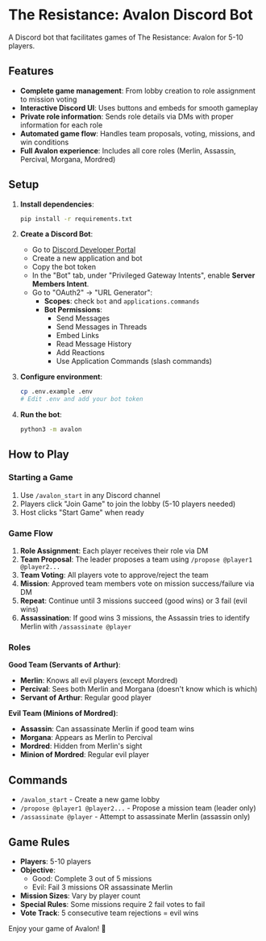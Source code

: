 # The Resistance: Avalon Discord Bot

A Discord bot that facilitates games of The Resistance: Avalon for 5-10 players.

## Features

- **Complete game management**: From lobby creation to role assignment to mission voting
- **Interactive Discord UI**: Uses buttons and embeds for smooth gameplay
- **Private role information**: Sends role details via DMs with proper information for each role
- **Automated game flow**: Handles team proposals, voting, missions, and win conditions
- **Full Avalon experience**: Includes all core roles (Merlin, Assassin, Percival, Morgana, Mordred)

## Setup

1. **Install dependencies**:
   ```bash
   pip install -r requirements.txt
   ```

2. **Create a Discord Bot**:
   - Go to [Discord Developer Portal](https://discord.com/developers/applications)
   - Create a new application and bot
   - Copy the bot token
   - In the "Bot" tab, under "Privileged Gateway Intents", enable **Server Members Intent**.
   - Go to "OAuth2" → "URL Generator":
     - **Scopes**: check `bot` and `applications.commands`
     - **Bot Permissions**:
       - Send Messages
       - Send Messages in Threads
       - Embed Links
       - Read Message History
       - Add Reactions
       - Use Application Commands (slash commands)

3. **Configure environment**:
   ```bash
   cp .env.example .env
   # Edit .env and add your bot token
   ```

4. **Run the bot**:
   ```bash
   python3 -m avalon
   ```

## How to Play

### Starting a Game
1. Use `/avalon_start` in any Discord channel
2. Players click "Join Game" to join the lobby (5-10 players needed)
3. Host clicks "Start Game" when ready

### Game Flow
1. **Role Assignment**: Each player receives their role via DM
2. **Team Proposal**: The leader proposes a team using `/propose @player1 @player2...`
3. **Team Voting**: All players vote to approve/reject the team
4. **Mission**: Approved team members vote on mission success/failure via DM
5. **Repeat**: Continue until 3 missions succeed (good wins) or 3 fail (evil wins)
6. **Assassination**: If good wins 3 missions, the Assassin tries to identify Merlin with `/assassinate @player`

### Roles

**Good Team (Servants of Arthur)**:
- **Merlin**: Knows all evil players (except Mordred)
- **Percival**: Sees both Merlin and Morgana (doesn't know which is which)
- **Servant of Arthur**: Regular good player

**Evil Team (Minions of Mordred)**:
- **Assassin**: Can assassinate Merlin if good team wins
- **Morgana**: Appears as Merlin to Percival
- **Mordred**: Hidden from Merlin's sight
- **Minion of Mordred**: Regular evil player

## Commands

- `/avalon_start` - Create a new game lobby
- `/propose @player1 @player2...` - Propose a mission team (leader only)
- `/assassinate @player` - Attempt to assassinate Merlin (assassin only)

## Game Rules

- **Players**: 5-10 players
- **Objective**: 
  - Good: Complete 3 out of 5 missions
  - Evil: Fail 3 missions OR assassinate Merlin
- **Mission Sizes**: Vary by player count
- **Special Rules**: Some missions require 2 fail votes to fail
- **Vote Track**: 5 consecutive team rejections = evil wins

Enjoy your game of Avalon! 🏰